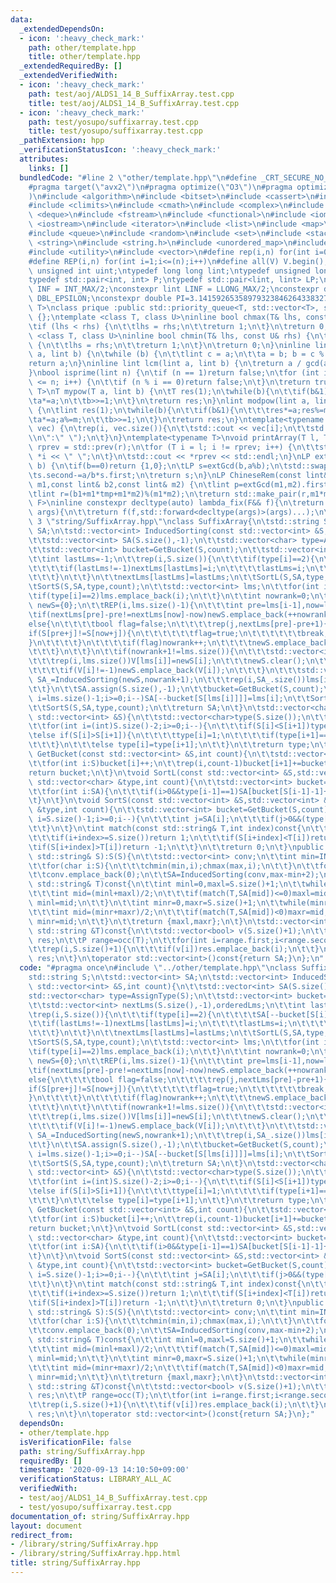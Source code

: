 ```yaml
---
data:
  _extendedDependsOn:
  - icon: ':heavy_check_mark:'
    path: other/template.hpp
    title: other/template.hpp
  _extendedRequiredBy: []
  _extendedVerifiedWith:
  - icon: ':heavy_check_mark:'
    path: test/aoj/ALDS1_14_B_SuffixArray.test.cpp
    title: test/aoj/ALDS1_14_B_SuffixArray.test.cpp
  - icon: ':heavy_check_mark:'
    path: test/yosupo/suffixarray.test.cpp
    title: test/yosupo/suffixarray.test.cpp
  _pathExtension: hpp
  _verificationStatusIcon: ':heavy_check_mark:'
  attributes:
    links: []
  bundledCode: "#line 2 \"other/template.hpp\"\n#define _CRT_SECURE_NO_WARNINGS\n\
    #pragma target(\"avx2\")\n#pragma optimize(\"O3\")\n#pragma optimize(\"unroll-loops\"\
    )\n#include <algorithm>\n#include <bitset>\n#include <cassert>\n#include <cfloat>\n\
    #include <climits>\n#include <cmath>\n#include <complex>\n#include <ctime>\n#include\
    \ <deque>\n#include <fstream>\n#include <functional>\n#include <iomanip>\n#include\
    \ <iostream>\n#include <iterator>\n#include <list>\n#include <map>\n#include <memory>\n\
    #include <queue>\n#include <random>\n#include <set>\n#include <stack>\n#include\
    \ <string>\n#include <string.h>\n#include <unordered_map>\n#include <unordered_set>\n\
    #include <utility>\n#include <vector>\n#define rep(i,n) for(int i=0;i<(n);i++)\n\
    #define REP(i,n) for(int i=1;i<=(n);i++)\n#define all(V) V.begin(),V.end()\ntypedef\
    \ unsigned int uint;\ntypedef long long lint;\ntypedef unsigned long long ulint;\n\
    typedef std::pair<int, int> P;\ntypedef std::pair<lint, lint> LP;\nconstexpr int\
    \ INF = INT_MAX/2;\nconstexpr lint LINF = LLONG_MAX/2;\nconstexpr double eps =\
    \ DBL_EPSILON;\nconstexpr double PI=3.141592653589793238462643383279;\ntemplate<class\
    \ T>\nclass prique :public std::priority_queue<T, std::vector<T>, std::greater<T>>\
    \ {};\ntemplate <class T, class U>\ninline bool chmax(T& lhs, const U& rhs) {\n\
    \tif (lhs < rhs) {\n\t\tlhs = rhs;\n\t\treturn 1;\n\t}\n\treturn 0;\n}\ntemplate\
    \ <class T, class U>\ninline bool chmin(T& lhs, const U& rhs) {\n\tif (lhs > rhs)\
    \ {\n\t\tlhs = rhs;\n\t\treturn 1;\n\t}\n\treturn 0;\n}\ninline lint gcd(lint\
    \ a, lint b) {\n\twhile (b) {\n\t\tlint c = a;\n\t\ta = b; b = c % b;\n\t}\n\t\
    return a;\n}\ninline lint lcm(lint a, lint b) {\n\treturn a / gcd(a, b) * b;\n\
    }\nbool isprime(lint n) {\n\tif (n == 1)return false;\n\tfor (int i = 2; i * i\
    \ <= n; i++) {\n\t\tif (n % i == 0)return false;\n\t}\n\treturn true;\n}\ntemplate<typename\
    \ T>\nT mypow(T a, lint b) {\n\tT res(1);\n\twhile(b){\n\t\tif(b&1)res*=a;\n\t\
    \ta*=a;\n\t\tb>>=1;\n\t}\n\treturn res;\n}\nlint modpow(lint a, lint b, lint m)\
    \ {\n\tlint res(1);\n\twhile(b){\n\t\tif(b&1){\n\t\t\tres*=a;res%=m;\n\t\t}\n\t\
    \ta*=a;a%=m;\n\t\tb>>=1;\n\t}\n\treturn res;\n}\ntemplate<typename T>\nvoid printArray(std::vector<T>&\
    \ vec) {\n\trep(i, vec.size()){\n\t\tstd::cout << vec[i];\n\t\tstd::cout<<(i==(int)vec.size()-1?\"\
    \\n\":\" \");\n\t}\n}\ntemplate<typename T>\nvoid printArray(T l, T r) {\n\tT\
    \ rprev = std::prev(r);\n\tfor (T i = l; i != rprev; i++) {\n\t\tstd::cout <<\
    \ *i << \" \";\n\t}\n\tstd::cout << *rprev << std::endl;\n}\nLP extGcd(lint a,lint\
    \ b) {\n\tif(b==0)return {1,0};\n\tLP s=extGcd(b,a%b);\n\tstd::swap(s.first,s.second);\n\
    \ts.second-=a/b*s.first;\n\treturn s;\n}\nLP ChineseRem(const lint& b1,const lint&\
    \ m1,const lint& b2,const lint& m2) {\n\tlint p=extGcd(m1,m2).first;\n\tlint tmp=(b2-b1)*p%m2;\n\
    \tlint r=(b1+m1*tmp+m1*m2)%(m1*m2);\n\treturn std::make_pair(r,m1*m2);\n}\ntemplate<typename\
    \ F>\ninline constexpr decltype(auto) lambda_fix(F&& f){\n\treturn [f=std::forward<F>(f)](auto&&...\
    \ args){\n\t\treturn f(f,std::forward<decltype(args)>(args)...);\n\t};\n}\n#line\
    \ 3 \"string/SuffixArray.hpp\"\nclass SuffixArray{\n\tstd::string S;\n\tstd::vector<int>\
    \ SA;\n\tstd::vector<int> InducedSorting(const std::vector<int> &S,int count){\n\
    \t\tstd::vector<int> SA(S.size(),-1);\n\t\tstd::vector<char> type=AssignType(S);\n\
    \t\tstd::vector<int> bucket=GetBucket(S,count);\n\t\tstd::vector<int> nextLms(S.size(),-1),orderedLms;\n\
    \t\tint lastLms=-1;\n\t\trep(i,S.size()){\n\t\t\tif(type[i]==2){\n\t\t\t\tSA[--bucket[S[i]]]=i;\n\
    \t\t\t\tif(lastLms!=-1)nextLms[lastLms]=i;\n\t\t\t\tlastLms=i;\n\t\t\t\torderedLms.emplace_back(i);\n\
    \t\t\t}\n\t\t}\n\t\tnextLms[lastLms]=lastLms;\n\t\tSortL(S,SA,type,count);\n\t\
    \tSortS(S,SA,type,count);\n\t\tstd::vector<int> lms;\n\t\tfor(int i:SA){\n\t\t\
    \tif(type[i]==2)lms.emplace_back(i);\n\t\t}\n\t\tint nowrank=0;\n\t\tstd::vector<int>\
    \ newS={0};\n\t\tREP(i,lms.size()-1){\n\t\t\tint pre=lms[i-1],now=lms[i];\n\t\t\
    \tif(nextLms[pre]-pre!=nextLms[now]-now)newS.emplace_back(++nowrank);\n\t\t\t\
    else{\n\t\t\t\tbool flag=false;\n\t\t\t\trep(j,nextLms[pre]-pre+1){\n\t\t\t\t\t\
    if(S[pre+j]!=S[now+j]){\n\t\t\t\t\t\tflag=true;\n\t\t\t\t\t\tbreak;\n\t\t\t\t\t\
    }\n\t\t\t\t}\n\t\t\t\tif(flag)nowrank++;\n\t\t\t\tnewS.emplace_back(nowrank);\n\
    \t\t\t}\n\t\t}\n\t\tif(nowrank+1!=lms.size()){\n\t\t\tstd::vector<int> V(S.size(),-1);\n\
    \t\t\trep(i,lms.size())V[lms[i]]=newS[i];\n\t\t\tnewS.clear();\n\t\t\trep(i,S.size()){\n\
    \t\t\t\tif(V[i]!=-1)newS.emplace_back(V[i]);\n\t\t\t}\n\t\t\tstd::vector<int>\
    \ SA_=InducedSorting(newS,nowrank+1);\n\t\t\trep(i,SA_.size())lms[i]=orderedLms[SA_[i]];\n\
    \t\t}\n\t\tSA.assign(S.size(),-1);\n\t\tbucket=GetBucket(S,count);\n\t\tfor(int\
    \ i=lms.size()-1;i>=0;i--)SA[--bucket[S[lms[i]]]]=lms[i];\n\t\tSortL(S,SA,type,count);\n\
    \t\tSortS(S,SA,type,count);\n\t\treturn SA;\n\t}\n\tstd::vector<char> AssignType(const\
    \ std::vector<int> &S){\n\t\tstd::vector<char>type(S.size());\n\t\ttype.back()=2;\n\
    \t\tfor(int i=(int)S.size()-2;i>=0;i--){\n\t\t\tif(S[i]<S[i+1])type[i]=0;\n\t\t\
    \telse if(S[i]>S[i+1]){\n\t\t\t\ttype[i]=1;\n\t\t\t\tif(type[i+1]==0)type[i+1]=2;\n\
    \t\t\t}\n\t\t\telse type[i]=type[i+1];\n\t\t}\n\t\treturn type;\n\t}\n\tstd::vector<int>\
    \ GetBucket(const std::vector<int> &S,int count){\n\t\tstd::vector<int> bucket(count);\n\
    \t\tfor(int i:S)bucket[i]++;\n\t\trep(i,count-1)bucket[i+1]+=bucket[i];\n\t\t\
    return bucket;\n\t}\n\tvoid SortL(const std::vector<int> &S,std::vector<int> &SA,const\
    \ std::vector<char> &type,int count){\n\t\tstd::vector<int> bucket=GetBucket(S,count);\n\
    \t\tfor(int i:SA){\n\t\t\tif(i>0&&type[i-1]==1)SA[bucket[S[i-1]-1]++]=i-1;\n\t\
    \t}\n\t}\n\tvoid SortS(const std::vector<int> &S,std::vector<int> &SA,const std::vector<char>\
    \ &type,int count){\n\t\tstd::vector<int> bucket=GetBucket(S,count);\n\t\tfor(int\
    \ i=S.size()-1;i>=0;i--){\n\t\t\tint j=SA[i];\n\t\t\tif(j>0&&(type[j-1]==0||type[j-1]==2))SA[--bucket[S[j-1]]]=j-1;\n\
    \t\t}\n\t}\n\tint match(const std::string& T,int index)const{\n\t\trep(i,T.size()){\n\
    \t\t\tif(i+index>=S.size())return 1;\n\t\t\tif(S[i+index]<T[i])return 1;\n\t\t\
    \tif(S[i+index]>T[i])return -1;\n\t\t}\n\t\treturn 0;\n\t}\npublic:\n\tSuffixArray(const\
    \ std::string& S):S(S){\n\t\tstd::vector<int> conv;\n\t\tint min=INF,max=-INF;\n\
    \t\tfor(char i:S){\n\t\t\tchmin(min,i);chmax(max,i);\n\t\t}\n\t\tfor(char i:S)conv.emplace_back(i-min+1);\n\
    \t\tconv.emplace_back(0);\n\t\tSA=InducedSorting(conv,max-min+2);\n\t}\n\tP occ(const\
    \ std::string& T)const{\n\t\tint minl=0,maxl=S.size()+1;\n\t\twhile(minl+1<maxl){\n\
    \t\t\tint mid=(minl+maxl)/2;\n\t\t\tif(match(T,SA[mid])<=0)maxl=mid;\n\t\t\telse\
    \ minl=mid;\n\t\t}\n\t\tint minr=0,maxr=S.size()+1;\n\t\twhile(minr+1<maxr){\n\
    \t\t\tint mid=(minr+maxr)/2;\n\t\t\tif(match(T,SA[mid])<0)maxr=mid;\n\t\t\telse\
    \ minr=mid;\n\t\t}\n\t\treturn {maxl,maxr};\n\t}\n\tstd::vector<int> locate(const\
    \ std::string &T)const{\n\t\tstd::vector<bool> v(S.size()+1);\n\t\tstd::vector<int>\
    \ res;\n\t\tP range=occ(T);\n\t\tfor(int i=range.first;i<range.second;i++)v[SA[i]]=true;\n\
    \t\trep(i,S.size()+1){\n\t\t\tif(v[i])res.emplace_back(i);\n\t\t}\n\t\treturn\
    \ res;\n\t}\n\toperator std::vector<int>()const{return SA;}\n};\n"
  code: "#pragma once\n#include \"../other/template.hpp\"\nclass SuffixArray{\n\t\
    std::string S;\n\tstd::vector<int> SA;\n\tstd::vector<int> InducedSorting(const\
    \ std::vector<int> &S,int count){\n\t\tstd::vector<int> SA(S.size(),-1);\n\t\t\
    std::vector<char> type=AssignType(S);\n\t\tstd::vector<int> bucket=GetBucket(S,count);\n\
    \t\tstd::vector<int> nextLms(S.size(),-1),orderedLms;\n\t\tint lastLms=-1;\n\t\
    \trep(i,S.size()){\n\t\t\tif(type[i]==2){\n\t\t\t\tSA[--bucket[S[i]]]=i;\n\t\t\
    \t\tif(lastLms!=-1)nextLms[lastLms]=i;\n\t\t\t\tlastLms=i;\n\t\t\t\torderedLms.emplace_back(i);\n\
    \t\t\t}\n\t\t}\n\t\tnextLms[lastLms]=lastLms;\n\t\tSortL(S,SA,type,count);\n\t\
    \tSortS(S,SA,type,count);\n\t\tstd::vector<int> lms;\n\t\tfor(int i:SA){\n\t\t\
    \tif(type[i]==2)lms.emplace_back(i);\n\t\t}\n\t\tint nowrank=0;\n\t\tstd::vector<int>\
    \ newS={0};\n\t\tREP(i,lms.size()-1){\n\t\t\tint pre=lms[i-1],now=lms[i];\n\t\t\
    \tif(nextLms[pre]-pre!=nextLms[now]-now)newS.emplace_back(++nowrank);\n\t\t\t\
    else{\n\t\t\t\tbool flag=false;\n\t\t\t\trep(j,nextLms[pre]-pre+1){\n\t\t\t\t\t\
    if(S[pre+j]!=S[now+j]){\n\t\t\t\t\t\tflag=true;\n\t\t\t\t\t\tbreak;\n\t\t\t\t\t\
    }\n\t\t\t\t}\n\t\t\t\tif(flag)nowrank++;\n\t\t\t\tnewS.emplace_back(nowrank);\n\
    \t\t\t}\n\t\t}\n\t\tif(nowrank+1!=lms.size()){\n\t\t\tstd::vector<int> V(S.size(),-1);\n\
    \t\t\trep(i,lms.size())V[lms[i]]=newS[i];\n\t\t\tnewS.clear();\n\t\t\trep(i,S.size()){\n\
    \t\t\t\tif(V[i]!=-1)newS.emplace_back(V[i]);\n\t\t\t}\n\t\t\tstd::vector<int>\
    \ SA_=InducedSorting(newS,nowrank+1);\n\t\t\trep(i,SA_.size())lms[i]=orderedLms[SA_[i]];\n\
    \t\t}\n\t\tSA.assign(S.size(),-1);\n\t\tbucket=GetBucket(S,count);\n\t\tfor(int\
    \ i=lms.size()-1;i>=0;i--)SA[--bucket[S[lms[i]]]]=lms[i];\n\t\tSortL(S,SA,type,count);\n\
    \t\tSortS(S,SA,type,count);\n\t\treturn SA;\n\t}\n\tstd::vector<char> AssignType(const\
    \ std::vector<int> &S){\n\t\tstd::vector<char>type(S.size());\n\t\ttype.back()=2;\n\
    \t\tfor(int i=(int)S.size()-2;i>=0;i--){\n\t\t\tif(S[i]<S[i+1])type[i]=0;\n\t\t\
    \telse if(S[i]>S[i+1]){\n\t\t\t\ttype[i]=1;\n\t\t\t\tif(type[i+1]==0)type[i+1]=2;\n\
    \t\t\t}\n\t\t\telse type[i]=type[i+1];\n\t\t}\n\t\treturn type;\n\t}\n\tstd::vector<int>\
    \ GetBucket(const std::vector<int> &S,int count){\n\t\tstd::vector<int> bucket(count);\n\
    \t\tfor(int i:S)bucket[i]++;\n\t\trep(i,count-1)bucket[i+1]+=bucket[i];\n\t\t\
    return bucket;\n\t}\n\tvoid SortL(const std::vector<int> &S,std::vector<int> &SA,const\
    \ std::vector<char> &type,int count){\n\t\tstd::vector<int> bucket=GetBucket(S,count);\n\
    \t\tfor(int i:SA){\n\t\t\tif(i>0&&type[i-1]==1)SA[bucket[S[i-1]-1]++]=i-1;\n\t\
    \t}\n\t}\n\tvoid SortS(const std::vector<int> &S,std::vector<int> &SA,const std::vector<char>\
    \ &type,int count){\n\t\tstd::vector<int> bucket=GetBucket(S,count);\n\t\tfor(int\
    \ i=S.size()-1;i>=0;i--){\n\t\t\tint j=SA[i];\n\t\t\tif(j>0&&(type[j-1]==0||type[j-1]==2))SA[--bucket[S[j-1]]]=j-1;\n\
    \t\t}\n\t}\n\tint match(const std::string& T,int index)const{\n\t\trep(i,T.size()){\n\
    \t\t\tif(i+index>=S.size())return 1;\n\t\t\tif(S[i+index]<T[i])return 1;\n\t\t\
    \tif(S[i+index]>T[i])return -1;\n\t\t}\n\t\treturn 0;\n\t}\npublic:\n\tSuffixArray(const\
    \ std::string& S):S(S){\n\t\tstd::vector<int> conv;\n\t\tint min=INF,max=-INF;\n\
    \t\tfor(char i:S){\n\t\t\tchmin(min,i);chmax(max,i);\n\t\t}\n\t\tfor(char i:S)conv.emplace_back(i-min+1);\n\
    \t\tconv.emplace_back(0);\n\t\tSA=InducedSorting(conv,max-min+2);\n\t}\n\tP occ(const\
    \ std::string& T)const{\n\t\tint minl=0,maxl=S.size()+1;\n\t\twhile(minl+1<maxl){\n\
    \t\t\tint mid=(minl+maxl)/2;\n\t\t\tif(match(T,SA[mid])<=0)maxl=mid;\n\t\t\telse\
    \ minl=mid;\n\t\t}\n\t\tint minr=0,maxr=S.size()+1;\n\t\twhile(minr+1<maxr){\n\
    \t\t\tint mid=(minr+maxr)/2;\n\t\t\tif(match(T,SA[mid])<0)maxr=mid;\n\t\t\telse\
    \ minr=mid;\n\t\t}\n\t\treturn {maxl,maxr};\n\t}\n\tstd::vector<int> locate(const\
    \ std::string &T)const{\n\t\tstd::vector<bool> v(S.size()+1);\n\t\tstd::vector<int>\
    \ res;\n\t\tP range=occ(T);\n\t\tfor(int i=range.first;i<range.second;i++)v[SA[i]]=true;\n\
    \t\trep(i,S.size()+1){\n\t\t\tif(v[i])res.emplace_back(i);\n\t\t}\n\t\treturn\
    \ res;\n\t}\n\toperator std::vector<int>()const{return SA;}\n};"
  dependsOn:
  - other/template.hpp
  isVerificationFile: false
  path: string/SuffixArray.hpp
  requiredBy: []
  timestamp: '2020-09-13 14:10:50+09:00'
  verificationStatus: LIBRARY_ALL_AC
  verifiedWith:
  - test/aoj/ALDS1_14_B_SuffixArray.test.cpp
  - test/yosupo/suffixarray.test.cpp
documentation_of: string/SuffixArray.hpp
layout: document
redirect_from:
- /library/string/SuffixArray.hpp
- /library/string/SuffixArray.hpp.html
title: string/SuffixArray.hpp
---
```

